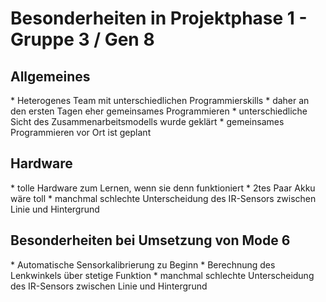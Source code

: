 <h1>Besonderheiten in Projektphase 1 - Gruppe 3 / Gen 8</h1>

<h2>Allgemeines</h2>
* Heterogenes Team mit unterschiedlichen Programmierskills
* daher an den ersten Tagen eher gemeinsames Programmieren
* unterschiedliche Sicht des Zusammenarbeitsmodells wurde geklärt
* gemeinsames Programmieren vor Ort ist geplant

<h2>Hardware</h2>
* tolle Hardware zum Lernen, wenn sie denn funktioniert
* 2tes Paar Akku wäre toll
* manchmal schlechte Unterscheidung des IR-Sensors zwischen Linie und Hintergrund

<h2>Besonderheiten bei Umsetzung von Mode 6</h2>
* Automatische Sensorkalibrierung zu Beginn
* Berechnung des Lenkwinkels über stetige Funktion
* manchmal schlechte Unterscheidung des IR-Sensors zwischen Linie und Hintergrund



